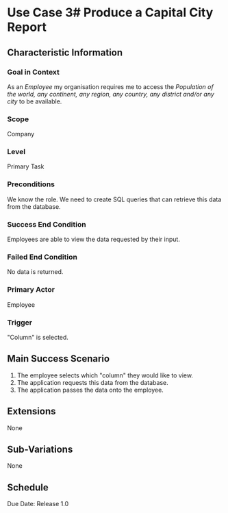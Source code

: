 # Use Case 3# Produce a Capital City Report

## Characteristic Information

### Goal in Context
As an *Employee* my organisation requires me to access the *Population of the world, any continent, any region, any country, any district and/or any city* to be available.

### Scope
Company

### Level
Primary Task

### Preconditions
We know the role. 
We need to create SQL queries that can retrieve this data from the database.

### Success End Condition
Employees are able to view the data requested by their input.

### Failed End Condition
No data is returned.

### Primary Actor
Employee

### Trigger
"Column" is selected.

## Main Success Scenario
1. The employee selects which "column" they would like to view.
2. The application requests this data from the database.
3. The application passes the data onto the employee.

## Extensions
None

## Sub-Variations
None

## Schedule
Due Date: Release 1.0